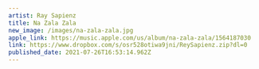 ```yaml
---
artist: Ray Sapienz
title: Na Zala Zala
new_image: /images/na-zala-zala.jpg
apple_link: https://music.apple.com/us/album/na-zala-zala/1564187030
link: https://www.dropbox.com/s/osr528otiwa9jni/ReySapienz.zip?dl=0
published_date: 2021-07-26T16:53:14.962Z
---
```

